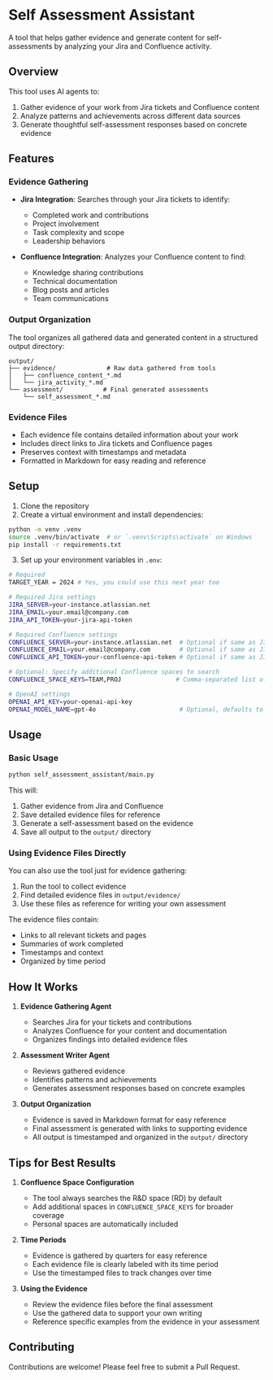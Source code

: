 # Self Assessment Assistant

A tool that helps gather evidence and generate content for self-assessments by analyzing your Jira and Confluence activity.

## Overview

This tool uses AI agents to:
1. Gather evidence of your work from Jira tickets and Confluence content
2. Analyze patterns and achievements across different data sources
3. Generate thoughtful self-assessment responses based on concrete evidence

## Features

### Evidence Gathering
- **Jira Integration**: Searches through your Jira tickets to identify:
  - Completed work and contributions
  - Project involvement
  - Task complexity and scope
  - Leadership behaviors

- **Confluence Integration**: Analyzes your Confluence content to find:
  - Knowledge sharing contributions
  - Technical documentation
  - Blog posts and articles
  - Team communications

### Output Organization
The tool organizes all gathered data and generated content in a structured output directory:
```
output/
├── evidence/              # Raw data gathered from tools
│   ├── confluence_content_*.md
│   └── jira_activity_*.md
└── assessment/           # Final generated assessments
    └── self_assessment_*.md
```

### Evidence Files
- Each evidence file contains detailed information about your work
- Includes direct links to Jira tickets and Confluence pages
- Preserves context with timestamps and metadata
- Formatted in Markdown for easy reading and reference

## Setup

1. Clone the repository
2. Create a virtual environment and install dependencies:
```bash
python -m venv .venv
source .venv/bin/activate  # or `.venv\Scripts\activate` on Windows
pip install -r requirements.txt
```

3. Set up your environment variables in `.env`:
```bash
# Required
TARGET_YEAR = 2024 # Yes, you could use this next year too

# Required Jira settings
JIRA_SERVER=your-instance.atlassian.net
JIRA_EMAIL=your.email@company.com
JIRA_API_TOKEN=your-jira-api-token

# Required Confluence settings
CONFLUENCE_SERVER=your-instance.atlassian.net  # Optional if same as JIRA_SERVER
CONFLUENCE_EMAIL=your.email@company.com        # Optional if same as JIRA_EMAIL
CONFLUENCE_API_TOKEN=your-confluence-api-token # Optional if same as JIRA_API_TOKEN

# Optional: Specify additional Confluence spaces to search
CONFLUENCE_SPACE_KEYS=TEAM,PROJ               # Comma-separated list of space keys

# OpenAI settings
OPENAI_API_KEY=your-openai-api-key
OPENAI_MODEL_NAME=gpt-4o                       # Optional, defaults to gpt-4o
```

## Usage

### Basic Usage
```bash
python self_assessment_assistant/main.py
```

This will:
1. Gather evidence from Jira and Confluence
2. Save detailed evidence files for reference
3. Generate a self-assessment based on the evidence
4. Save all output to the `output/` directory

### Using Evidence Files Directly
You can also use the tool just for evidence gathering:
1. Run the tool to collect evidence
2. Find detailed evidence files in `output/evidence/`
3. Use these files as reference for writing your own assessment

The evidence files contain:
- Links to all relevant tickets and pages
- Summaries of work completed
- Timestamps and context
- Organized by time period

## How It Works

1. **Evidence Gathering Agent**
   - Searches Jira for your tickets and contributions
   - Analyzes Confluence for your content and documentation
   - Organizes findings into detailed evidence files

2. **Assessment Writer Agent**
   - Reviews gathered evidence
   - Identifies patterns and achievements
   - Generates assessment responses based on concrete examples

3. **Output Organization**
   - Evidence is saved in Markdown format for easy reference
   - Final assessment is generated with links to supporting evidence
   - All output is timestamped and organized in the `output/` directory

## Tips for Best Results

1. **Confluence Space Configuration**
   - The tool always searches the R&D space (RD) by default
   - Add additional spaces in `CONFLUENCE_SPACE_KEYS` for broader coverage
   - Personal spaces are automatically included

2. **Time Periods**
   - Evidence is gathered by quarters for easy reference
   - Each evidence file is clearly labeled with its time period
   - Use the timestamped files to track changes over time

3. **Using the Evidence**
   - Review the evidence files before the final assessment
   - Use the gathered data to support your own writing
   - Reference specific examples from the evidence in your assessment

## Contributing

Contributions are welcome! Please feel free to submit a Pull Request.
